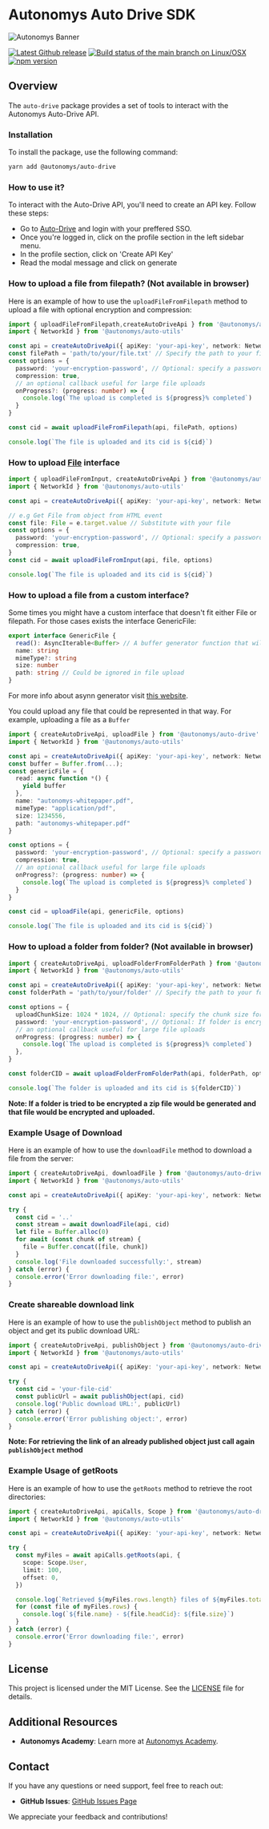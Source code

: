# Autonomys Auto Drive SDK

![Autonomys Banner](https://github.com/autonomys/auto-sdk/blob/main/.github/images/autonomys-banner.webp)

[![Latest Github release](https://img.shields.io/github/v/tag/autonomys/auto-sdk.svg)](https://github.com/autonomys/auto-sdk/tags)
[![Build status of the main branch on Linux/OSX](https://img.shields.io/github/actions/workflow/status/autonomys/auto-sdk/build.yaml?branch=main&label=Linux%2FOSX%20build)](https://github.com/autonomys/auto-sdk/actions/workflows/build.yaml)
[![npm version](https://badge.fury.io/js/@autonomys%2Fauto-drive.svg)](https://badge.fury.io/js/@autonomys/auto-drive)

## Overview

The `auto-drive` package provides a set of tools to interact with the Autonomys Auto-Drive API.

### Installation

To install the package, use the following command:

```bash
yarn add @autonomys/auto-drive
```

### How to use it?

To interact with the Auto-Drive API, you'll need to create an API key. Follow these steps:

- Go to [Auto-Drive](https://ai3.storage) and login with your preffered SSO.
- Once you're logged in, click on the profile section in the left sidebar menu.
- In the profile section, click on 'Create API Key'
- Read the modal message and click on generate

### How to upload a file from filepath? (Not available in browser)

Here is an example of how to use the `uploadFileFromFilepath` method to upload a file with optional encryption and compression:

```typescript
import { uploadFileFromFilepath,createAutoDriveApi } from '@autonomys/auto-drive'
import { NetworkId } from '@autonomys/auto-utils'

const api = createAutoDriveApi({ apiKey: 'your-api-key', network: NetworkId.TAURUS }) // Initialize your API instance with API key
const filePath = 'path/to/your/file.txt' // Specify the path to your file
const options = {
  password: 'your-encryption-password', // Optional: specify a password for encryption
  compression: true,
  // an optional callback useful for large file uploads
  onProgress?: (progress: number) => {
    console.log(`The upload is completed is ${progress}% completed`)
  }
}

const cid = await uploadFileFromFilepath(api, filePath, options)

console.log(`The file is uploaded and its cid is ${cid}`)
```

### How to upload [File](https://developer.mozilla.org/en-US/docs/Web/API/File) interface

```typescript
import { uploadFileFromInput, createAutoDriveApi } from '@autonomys/auto-drive'
import { NetworkId } from '@autonomys/auto-utils'

const api = createAutoDriveApi({ apiKey: 'your-api-key', network: NetworkId.TAURUS }) // Initialize your API instance with API key

// e.g Get File from object from HTML event
const file: File = e.target.value // Substitute with your file
const options = {
  password: 'your-encryption-password', // Optional: specify a password for encryption
  compression: true,
}
const cid = await uploadFileFromInput(api, file, options)

console.log(`The file is uploaded and its cid is ${cid}`)
```

### How to upload a file from a custom interface?

Some times you might have a custom interface that doesn't fit either File or filepath. For those cases exists the interface GenericFile:

```typescript
export interface GenericFile {
  read(): AsyncIterable<Buffer> // A buffer generator function that will output the bytes of the file
  name: string
  mimeType?: string
  size: number
  path: string // Could be ignored in file upload
}
```

For more info about asynn generator visit [this website](https://developer.mozilla.org/en-US/docs/Web/JavaScript/Reference/Global_Objects/AsyncGenerator).

You could upload any file that could be represented in that way. For example, uploading a file as a `Buffer`

```typescript
import { createAutoDriveApi, uploadFile } from '@autonomys/auto-drive'
import { NetworkId } from '@autonomys/auto-utils'

const api = createAutoDriveApi({ apiKey: 'your-api-key', network: NetworkId.TAURUS }) // Initialize your API instance with API key
const buffer = Buffer.from(...);
const genericFile = {
  read: async function *() {
    yield buffer
  },
  name: "autonomys-whitepaper.pdf",
  mimeType: "application/pdf",
  size: 1234556,
  path: "autonomys-whitepaper.pdf"
}

const options = {
  password: 'your-encryption-password', // Optional: specify a password for encryption
  compression: true,
  // an optional callback useful for large file uploads
  onProgress?: (progress: number) => {
    console.log(`The upload is completed is ${progress}% completed`)
  }
}

const cid = uploadFile(api, genericFile, options)

console.log(`The file is uploaded and its cid is ${cid}`)
```

### How to upload a folder from folder? (Not available in browser)

```ts
import { createAutoDriveApi, uploadFolderFromFolderPath } from '@autonomys/auto-drive'
import { NetworkId } from '@autonomys/auto-utils'

const api = createAutoDriveApi({ apiKey: 'your-api-key', network: NetworkId.TAURUS }) // Initialize your API instance with API key
const folderPath = 'path/to/your/folder' // Specify the path to your folder

const options = {
  uploadChunkSize: 1024 * 1024, // Optional: specify the chunk size for uploads
  password: 'your-encryption-password', // Optional: If folder is encrypted
  // an optional callback useful for large file uploads
  onProgress: (progress: number) => {
    console.log(`The upload is completed is ${progress}% completed`)
  },
}

const folderCID = await uploadFolderFromFolderPath(api, folderPath, options)

console.log(`The folder is uploaded and its cid is ${folderCID}`)
```

**Note: If a folder is tried to be encrypted a zip file would be generated and that file would be encrypted and uploaded.**

### Example Usage of Download

Here is an example of how to use the `downloadFile` method to download a file from the server:

```typescript
import { createAutoDriveApi, downloadFile } from '@autonomys/auto-drive'
import { NetworkId } from '@autonomys/auto-utils'

const api = createAutoDriveApi({ apiKey: 'your-api-key', network: NetworkId.TAURUS }) // Initialize your API instance with API key

try {
  const cid = '..'
  const stream = await downloadFile(api, cid)
  let file = Buffer.alloc(0)
  for await (const chunk of stream) {
    file = Buffer.concat([file, chunk])
  }
  console.log('File downloaded successfully:', stream)
} catch (error) {
  console.error('Error downloading file:', error)
}
```

### Create shareable download link

Here is an example of how to use the `publishObject` method to publish an object and get its public download URL:

```typescript
import { createAutoDriveApi, publishObject } from '@autonomys/auto-drive'
import { NetworkId } from '@autonomys/auto-utils'

const api = createAutoDriveApi({ apiKey: 'your-api-key', network: NetworkId.TAURUS }) // Initialize your API instance with API key

try {
  const cid = 'your-file-cid'
  const publicUrl = await publishObject(api, cid)
  console.log('Public download URL:', publicUrl)
} catch (error) {
  console.error('Error publishing object:', error)
}
```

**Note: For retrieving the link of an already published object just call again `publishObject` method**

### Example Usage of getRoots

Here is an example of how to use the `getRoots` method to retrieve the root directories:

```typescript
import { createAutoDriveApi, apiCalls, Scope } from '@autonomys/auto-drive'
import { NetworkId } from '@autonomys/auto-utils'

const api = createAutoDriveApi({ apiKey: 'your-api-key', network: NetworkId.TAURUS }) // Initialize your API instance with API key

try {
  const myFiles = await apiCalls.getRoots(api, {
    scope: Scope.User,
    limit: 100,
    offset: 0,
  })

  console.log(`Retrieved ${myFiles.rows.length} files of ${myFiles.totalCount} total`)
  for (const file of myFiles.rows) {
    console.log(`${file.name} - ${file.headCid}: ${file.size}`)
  }
} catch (error) {
  console.error('Error downloading file:', error)
}
```

## License

This project is licensed under the MIT License. See the [LICENSE](LICENSE) file for details.

## Additional Resources

- **Autonomys Academy**: Learn more at [Autonomys Academy](https://academy.autonomys.xyz).

## Contact

If you have any questions or need support, feel free to reach out:

- **GitHub Issues**: [GitHub Issues Page](https://github.com/autonomys/auto-sdk/issues)

We appreciate your feedback and contributions!

